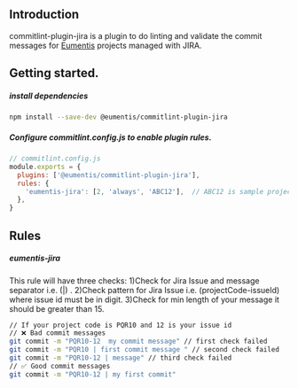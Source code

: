 
## Introduction
commitlint-plugin-jira is a plugin to do linting and validate the commit messages for [Eumentis](https://eumentis.com) projects managed with JIRA.


## Getting started.
##### install dependencies
```bash
npm install --save-dev @eumentis/commitlint-plugin-jira
```
##### Configure commitlint.config.js to enable plugin rules.
```js
// commitlint.config.js
module.exports = {
  plugins: ['@eumentis/commitlint-plugin-jira'],
  rules: {
    'eumentis-jira': [2, 'always', 'ABC12'],  // ABC12 is sample project code.
  },
}
```

## Rules
##### eumentis-jira 
This rule will have three checks: 
1)Check for Jira Issue and message separator i.e. (|) .
2)Check pattern for Jira Issue i.e. (projectCode-issueId) where issue id must be in digit.
3)Check for min length of your message it should be greater than 15.

```bash
// If your project code is PQR10 and 12 is your issue id
// ❌ Bad commit messages
git commit -m "PQR10-12  my commit message" // first check failed
git commit -m "PQR10 | first commit message " // second check failed
git commit -m "PQR10-12 | message" // third check failed
// ✅ Good commit messages
git commit -m "PQR10-12 | my first commit"
```
